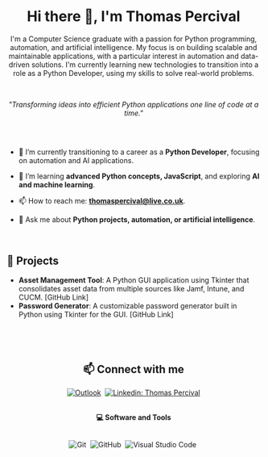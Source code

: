 <h1 align="center"> Hi there 👋, I'm Thomas Percival </h1>

<p align="center">
  I'm a Computer Science graduate with a passion for Python programming, automation, and artificial intelligence. My focus is on building scalable and maintainable applications, with a particular interest in automation and data-driven solutions. I'm currently learning new technologies to transition into a role as a Python Developer, using my skills to solve real-world problems.
</p>

<br>

<p align="center"><i>"Transforming ideas into efficient Python applications one line of code at a time."</i></p>

##

<br>

- 🔭 I’m currently transitioning to a career as a **Python Developer**, focusing on automation and AI applications.
  
- 🌱 I’m learning **advanced Python concepts, JavaScript**, and exploring **AI and machine learning**.
  
- 📫 How to reach me: **thomaspercival@live.co.uk**.
  
- 💬 Ask me about **Python projects, automation, or artificial intelligence**.

<br>

## 🚀 Projects

- **Asset Management Tool**: A Python GUI application using Tkinter that consolidates asset data from multiple sources like Jamf, Intune, and CUCM. [GitHub Link]
- **Password Generator**: A customizable password generator built in Python using Tkinter for the GUI. [GitHub Link]

#

<br>

<h2 align="center">📫 Connect with me</h2>

<div align = "center">
  
[![Outlook](https://img.shields.io/badge/Microsoft_Outlook-0078D4?style=for-the-badge&logo=microsoft-outlook&logoColor=white&link=mailto:thomaspercival@live.co.uk)](mailto:thomaspercival@live.co.uk)&nbsp; 
[![Linkedin: Thomas Percival](https://img.shields.io/badge/-linkedin-blue?style=for-the-badge&logo=Linkedin&logoColor=white&link=https://www.linkedin.com/in/thomaspercival)](https://www.linkedin.com/in/thomaspercival)
  
</div>

<br>

<div align = "center">
  
<summary><b>💻 Software and Tools</b></summary>
<br>

![Git](https://img.shields.io/badge/-Git-F05032?style=for-the-badge&logo=git&logoColor=white)&nbsp;
![GitHub](https://img.shields.io/badge/-GitHub-181717?style=for-the-badge&logo=github)&nbsp;
![Visual Studio Code](https://img.shields.io/badge/-VSCODE-007ACC?style=for-the-badge&&logo=visual-studio-code&logoColor=white)&nbsp;

</details>

</div>
